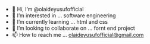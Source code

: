 - 👋 Hi, I’m @olaideyusufofficial
- 👀 I’m interested in ... software engineering
- 🌱 I’m currently learning ... html and css
- 💞️ I’m looking to collaborate on ... fornt end project
- 📫 How to reach me ... olaideyusufofficial@gmail.com

<!---
olaideyusufofficial/olaideyusufofficial is a ✨ special ✨ repository because its `README.md` (this file) appears on your GitHub profile.
You can click the Preview link to take a look at your changes.
--->

